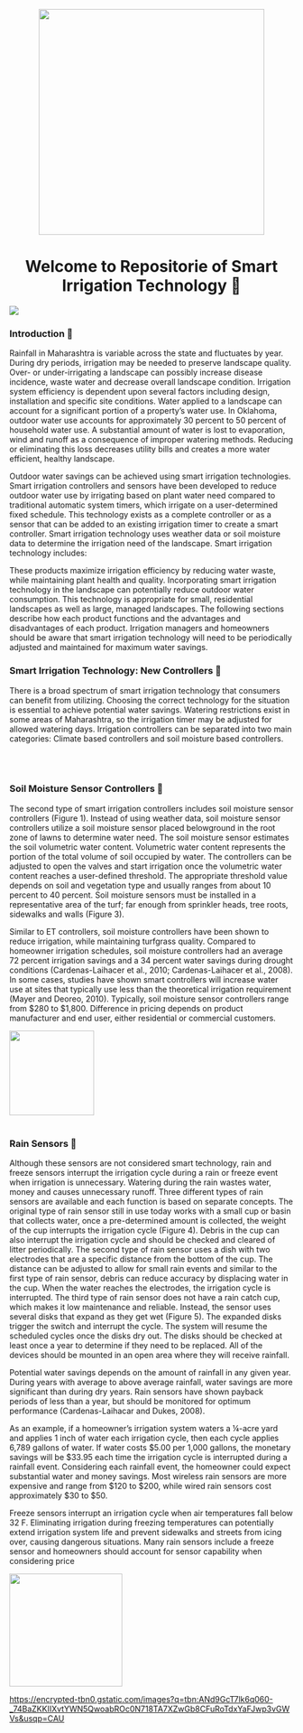 <p align="center"><img src="https://repository-images.githubusercontent.com/394717051/53591b5b-0f71-4d21-aeb2-8629bede4b70" hight='400' width= '400' align='center'/>
</p>
<h1 align="center">Welcome to Repositorie of Smart Irrigation Technology 👋</h1>
<p>
  <img src="https://img.shields.io/badge/version-0.1-blue.svg?cacheSeconds=2592000" />
</p>

<h3 align="left"> Introduction 👋</h3>

Rainfall in Maharashtra is variable across the state and fluctuates by year.  During dry periods, irrigation may be needed to preserve landscape quality.  Over- or under-irrigating a landscape can possibly increase disease incidence, waste water and decrease overall landscape condition.  Irrigation system efficiency is dependent upon several factors including design, installation and specific site conditions. Water applied to a landscape can account for a significant portion of a property’s water use. In Oklahoma, outdoor water use accounts for approximately 30 percent to 50 percent of household water use. A substantial amount of water is lost to evaporation, wind and runoff as a consequence of improper watering methods.  Reducing or eliminating this loss decreases utility bills and creates a more water efficient, healthy landscape.

 

Outdoor water savings can be achieved using smart irrigation technologies. Smart irrigation controllers and sensors have been developed to reduce outdoor water use by irrigating based on plant water need compared to traditional automatic system timers, which irrigate on a user-determined fixed schedule. This technology exists as a complete controller or as a sensor that can be added to an existing irrigation timer to create a smart controller.  Smart irrigation technology uses weather data or soil moisture data to determine the irrigation need of the landscape. Smart irrigation technology includes:

 

These products maximize irrigation efficiency by reducing water waste, while maintaining plant health and quality. Incorporating smart irrigation technology in the landscape can potentially reduce outdoor water consumption. This technology is appropriate for small, residential landscapes as well as large, managed landscapes. The following sections describe how each product functions and the advantages and disadvantages of each product.  Irrigation managers and homeowners should be aware that smart irrigation technology will need to be periodically adjusted and maintained for maximum water savings.



<h3 align="left"> Smart Irrigation Technology: New Controllers 👋</h3>




There is a broad spectrum of smart irrigation technology that consumers can benefit from utilizing. Choosing the correct technology for the situation is essential to achieve potential water savings. Watering restrictions exist in some areas of Maharashtra, so the irrigation timer may be adjusted for allowed watering days. Irrigation controllers can be separated into two main categories: Climate based controllers and soil moisture based controllers.


</br>
</br>

<h3 align="left"> Soil Moisture Sensor Controllers 👋</h3>


The second type of smart irrigation controllers includes soil moisture sensor controllers (Figure 1).  Instead of using weather data, soil moisture sensor controllers utilize a soil moisture sensor placed belowground in the root zone of lawns to determine water need.  The soil moisture sensor estimates the soil volumetric water content.  Volumetric water content represents the portion of the total volume of soil occupied by water. The controllers can be adjusted to open the valves and start irrigation once the volumetric water content reaches a user-defined threshold.  The appropriate threshold value depends on soil and vegetation type and usually ranges from about 10 percent to 40 percent.  Soil moisture sensors must be installed in a representative area of the turf; far enough from sprinkler heads, tree roots, sidewalks and walls (Figure 3).

 

Similar to ET controllers, soil moisture controllers have been shown to reduce irrigation, while maintaining turfgrass quality. Compared to homeowner irrigation schedules, soil moisture controllers had an average 72 percent irrigation savings and a 34 percent water savings during drought conditions (Cardenas-Laihacer et al., 2010; Cardenas-Laihacer et al., 2008).  In some cases, studies have shown smart controllers will increase water use at sites that typically use less than the theoretical irrigation requirement (Mayer and Deoreo, 2010). Typically, soil moisture sensor controllers range from $280 to $1,800. Difference in pricing depends on product manufacturer and end user, either residential or commercial customers.

<img src="https://nevonexpress.in/wp-content/uploads/2021/10/Soil-Moisture-Sensor-Module-1.jpg" height="150" width="150" />

</br>
</br>

<h3 align="left"> Rain Sensors 👋</h3>
Although these sensors are not considered smart technology, rain and freeze sensors interrupt the irrigation cycle during a rain or freeze event when irrigation is unnecessary. Watering during the rain wastes water, money and causes unnecessary runoff. Three different types of rain sensors are available and each function is based on separate concepts.
The original type of rain sensor still in use today works with a small cup or basin that collects water, once a pre-determined amount is collected, the weight of the cup interrupts the irrigation cycle (Figure 4). Debris in the cup can also interrupt the irrigation cycle and should be checked and cleared of litter periodically.
The second type of rain sensor uses a dish with two electrodes that are a specific distance from the bottom of the cup.  The distance can be adjusted to allow for small rain events and similar to the first type of rain sensor, debris can reduce accuracy by displacing water in the cup.  When the water reaches the electrodes, the irrigation cycle is interrupted.
The third type of rain sensor does not have a rain catch cup, which makes it low maintenance and reliable.  Instead, the sensor uses several disks that expand as they get wet (Figure 5). The expanded disks trigger the switch and interrupt the cycle. The system will resume the scheduled cycles once the disks dry out. The disks should be checked at least once a year to determine if they need to be replaced. All of the devices should be mounted in an open area where they will receive rainfall.

Potential water savings depends on the amount of rainfall in any given year.  During years with average to above average rainfall, water savings are more significant than during dry years.  Rain sensors have shown payback periods of less than a year, but should be monitored for optimum performance (Cardenas-Laihacar and Dukes, 2008).

 
As an example, if a homeowner’s irrigation system waters a ¼-acre yard and applies 1 inch of water each irrigation cycle, then each cycle applies 6,789 gallons of water. If water costs $5.00 per 1,000 gallons, the monetary savings will be $33.95 each time the irrigation cycle is interrupted during a rainfall event.  Considering each rainfall event, the homeowner could expect substantial water and money savings.  Most wireless rain sensors are more expensive and range from $120 to $200, while wired rain sensors cost approximately $30 to $50.

 

Freeze sensors interrupt an irrigation cycle when air temperatures fall below 32 F.  Eliminating irrigation during freezing temperatures can potentially extend irrigation system life and prevent sidewalks and streets from icing over, causing dangerous situations. Many rain sensors include a freeze sensor and homeowners should account for sensor capability when considering price



<img src="https://encrypted-tbn0.gstatic.com/images?q=tbn:ANd9GcT7lk6q060-_74BaZKKIIXvtYWN5QwoabROc0N718TA7XZwGb8CFuRoTdxYaFJwp3vGWVs&usqp=CAU" height="200" width="200" />

https://encrypted-tbn0.gstatic.com/images?q=tbn:ANd9GcT7lk6q060-_74BaZKKIIXvtYWN5QwoabROc0N718TA7XZwGb8CFuRoTdxYaFJwp3vGWVs&usqp=CAU



